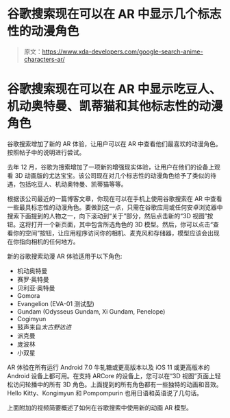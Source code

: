 # 谷歌搜索现在可以在 AR 中显示几个标志性的动漫角色

> 原文：<https://www.xda-developers.com/google-search-anime-characters-ar/>

# 谷歌搜索现在可以在 AR 中显示吃豆人、机动奥特曼、凯蒂猫和其他标志性的动漫角色

谷歌搜索增加了新的 AR 体验，让用户可以在 AR 中查看他们最喜欢的动漫角色。按照帖子中的说明进行尝试。

去年 12 月，谷歌为搜索增加了一项新的增强现实体验，让用户在他们的设备上观看 3D 动画版的尤达宝宝。该公司现在对几个标志性的动漫角色给予了类似的待遇，包括吃豆人、机动奥特曼、凯蒂猫等等。

根据该公司最近的一篇博客文章，你现在可以在手机上使用谷歌搜索在 AR 中查看一些最具标志性的动漫角色。要做到这一点，只需在谷歌应用或任何安卓浏览器中搜索下面提到的人物之一，向下滚动到“关于”部分，然后点击新的“3D 视图”按钮。这将打开一个新页面，其中包含所选角色的 3D 模型。然后，你可以点击“查看你的空间”按钮，让应用程序访问你的相机、麦克风和存储器，模型应该会出现在你指向相机的任何地方。

新的谷歌搜索动漫 AR 体验适用于以下角色:

*   机动奥特曼
*   赛罗·奥特曼
*   贝利亚·奥特曼
*   Gomora
*   Evangelion (EVA-01 测试型)
*   Gundam (Odysseus Gundam, Xi Gundam, Penelope)
*   Cogimyun
*   鼓声来自*太古野达进*
*   派克曼
*   庞波林
*   小双星

AR 体验在所有运行 Android 7.0 牛轧糖或更高版本以及 iOS 11 或更高版本的 Android 设备上都可用。在支持 ARCore 的设备上，您可以在“3D 视图”页面上轻松访问轮播中的所有 3D 角色。上面提到的所有角色都有一些独特的动画和音效。Hello Kitty、Kongimyun 和 Pompompurin 也用日语和英语说了几句话。

上面附加的视频简要概述了如何在谷歌搜索中使用新的动画 AR 模型。